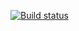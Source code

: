 [![Build status](https://ci.appveyor.com/api/projects/status/98k9uiwb2v3ae6su/branch/main?svg=true)](https://ci.appveyor.com/project/audov/gradle-apici-au/branch/main)